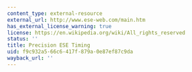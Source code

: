 ```yaml
---
content_type: external-resource
external_url: http://www.ese-web.com/main.htm
has_external_license_warning: true
license: https://en.wikipedia.org/wiki/All_rights_reserved
status: ''
title: Precision ESE Timing
uid: f9c932a5-66c6-417f-879a-0e87ef87c9da
wayback_url: ''
---
```

